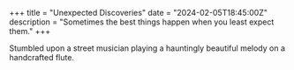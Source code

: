 +++
title = "Unexpected Discoveries"
date = "2024-02-05T18:45:00Z"
description = "Sometimes the best things happen when you least expect them."
+++

Stumbled upon a street musician playing a hauntingly beautiful melody on a handcrafted flute.

